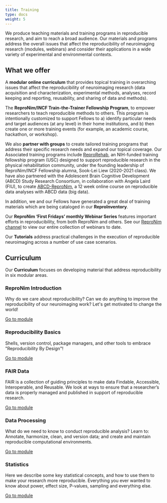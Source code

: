 ```yaml
---
title: Training
type: docs
weight: 5 
---
```


We produce teaching materials and training programs in reproducible research, and aim to reach a broad audience.
Our materials and programs address the overall issues that affect the reproducibility of neuroimaging research (modules, webinars) and consider their applications in a wide variety of experimental and environmental contexts.

## What we offer
 
A **modular online curriculum** that provides topical training in overarching issues that affect the reproducibility of neuroimaging research (data acquisition and characterization, experimental methods, analyses, record keeping and reporting, reusability, and sharing of data and methods).
 
The **ReproNim/INCF Train-the-Trainer Fellowship Program**, to empower researchers to teach reproducible methods to others.
This program is intentionally customized to support  Fellows to a) identify particular needs and target audiences  (at any level) in their home institutions, and b) then create one or more training events (for example, an academic course, hackathon, or workshop).
 
We also **partner with groups** to create tailored training programs that address their specific research needs and expand our topical coverage.
Our Associated training programs include [ReproRehab](https://www.reprorehab.usc.edu/), an NIH-funded training fellowship program (USC) designed to support reproducible research in the physical rehabilitation community, under the founding leadership of ReproNim/INCF Fellowship alumna, Sook-Lei Liew (2020-2021 class).
We have also partnered with the Adolescent Brain Cognitive Development (ABCD) Study Research Consortium, in collaboration with Angela Laird (FIU), to create [ABCD-ReproNim](https://www.abcd-repronim.org/), a 12 week online course on reproducible data analyses with ABCD data (big data).
 
In addition, we and our Fellows have generated a great deal of training materials which are being cataloged in our **ReproInventory**.
 
Our **ReproNim ‘First Fridays’ monthly Webinar Series** features important efforts in reproducibility, from both ReproNim and others. See our [ReproNim channel](https://www.youtube.com/channel/UCGX2sXmEgDuUGWHDSiT1NdQ/videos) to view our entire collection of webinars to date.
 
Our **Tutorials** address practical challenges in the execution of reproducible neuroimaging across a number of use case scenarios.

## Curriculum

Our **Curriculum** focuses on developing material that address reproducibility in six modular areas.

### ReproNim Introduction

Why do we care about reproducibility? Can we do anything to improve the reproducibility of our neuroimaging work? Let's get motivated to change the world!

[Go to module](http://www.repronim.org/module-intro/)

### Reproducibility Basics

Shells, version control, package managers, and other tools to embrace "Reproducibility By Design"!

[Go to module](http://www.repronim.org/module-reproducible-basics/)

### FAIR Data

FAIR is a collection of guiding principles to make data Findable, Accessible, Interoperable, and Reusable. We look at ways to ensure that a researcher’s data is properly managed and published in support of reproducible research.

[Go to module](http://www.repronim.org/module-FAIR-data/)

### Data Processing

What do we need to know to conduct reproducible analysis? Learn to: Annotate, harmonize, clean, and version data; and create and maintain reproducible computational environments.

[Go to module](http://www.repronim.org/module-dataprocessing/)

### Statistics

Here we describe some key statistical concepts, and how to use them to make your research more reproducible. Everything you ever wanted to know about power, effect size, P-values, sampling and everything else.

[Go to module](http://www.repronim.org/module-stats/)
